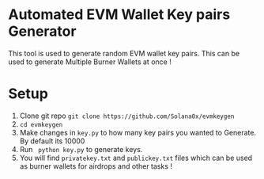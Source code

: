 # Automated EVM Wallet Key pairs Generator 

This tool is used to generate random EVM wallet key pairs. This can be used to generate Multiple Burner Wallets at once !

# Setup

1. Clone git repo `git clone https://github.com/Solana0x/evmkeygen`
2. `cd evmkeygen`
3. Make changes in `key.py` to how many key pairs you wanted to Generate. By default its 10000
4. Run ` python key.py` to generate keys.
5. You will find `privatekey.txt` and `publickey.txt` files which can be used as burner wallets for airdrops and other tasks !
